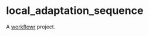 # local_adaptation_sequence

A [workflowr][] project.

[workflowr]: https://github.com/jdblischak/workflowr
